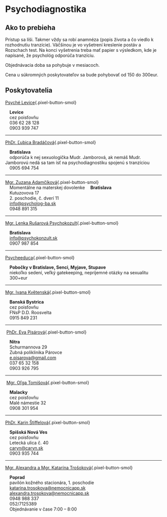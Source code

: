 # Psychodiagnostika

## Ako to prebieha
Prístup sa líši. Takmer vždy sa robí anamnéza (popis života a čo viedlo k rozhodnutiu tranzície). Väčšinou je vo vyšetrení kreslenie postáv a Rozschach test. Na konci vyšetrenia treba mať papier s výsledkom, kde je napísané, že psychológ odporúča tranzíciu.
 
Objednávacia doba sa pohybuje v mesiacoch.

Cena u súkromných poskytovateľov sa bude pohybovať od 150 do 300eur.  

## Poskytovatelia

[Psyché Levice](https://www.psychelevice.sk/){.pixel-button-smol}  

&emsp;**Levice**  
&emsp;cez poisťovňu  
&emsp;036 62 28 128  
&emsp;0903 939 747  

* * *

[PhDr. Ľubica Bradáčová](https://www.unb.sk/psychologicka-ambulancia-denny-stacionar-podunajske-biskupice/){.pixel-button-smol}  

&emsp;**Bratislava**  
&emsp;odporúča k nej sexuologička Mudr. Jamborová, ak nemáš Mudr. Jamborovú nedá sa tam ísť na psychodiagnostiku spojenú s tranzíciou  
&emsp;0905 694 754  

* * *

[Mgr. Zuzana Adamčíková](https://psycholog-ba.sk/){.pixel-button-smol}  
&emsp;Momentálne na materskej dovolenke
&emsp;**Bratislava**  
&emsp;Kutuzovova 17  
&emsp;2. poschodie, č. dverí 11  
&emsp;<a>info@psycholog-ba.sk</a>  
&emsp;0948 891 315  

* * *

[Mgr. Lenka Rušarová Psychokozult](https://www.psychokonzult.sk/){.pixel-button-smol}  

&emsp;**Bratislava**  
&emsp;info@psychokonzult.sk  
&emsp;0907 987 854  

* * *

[Psycheeduca](https://www.psycheeduca.sk){.pixel-button-smol}  

&emsp;**Pobočky v Bratislave, Senci, Myjave, Stupave**  
&emsp;niekoľko sedení, veľký gatekeeping, nepríjemné otázky na sexualitu  
&emsp;300+eur  

* * *

[Mgr. Ivana Květenská](https://www.fnspfdr.sk/ikvetenska/){.pixel-button-smol}  

&emsp;**Banská Bystrica**  
&emsp;cez poisťovňu  
&emsp;FNsP D.D. Roosvelta  
&emsp;0915 849 231  

* * *
​
[PhDr. Eva Pisárová](https://www.evapisarova.sk/){.pixel-button-smol}  

&emsp;**Nitra**  
&emsp;Schurmannova 29   
&emsp;Zubná poliklinika Párovce    
&emsp;e.pisarova@gmail.com  
&emsp;037 65 32 158  
&emsp;0903 926 795  

* * *
​
[Mgr. Oľga Tomišová](https://www.zzz.sk/zariadenie/3034-psychologicka-ambulancia-mgr-olga-tomisova){.pixel-button-smol}  

&emsp;**Malacky**  
&emsp;cez poisťovňu  
&emsp;Malé námestie 32  
&emsp;0908 301 954  

* * *

[PhDr. Karin Štiffelová](https://www.caryn.sk/){.pixel-button-smol}  

&emsp;**Spišská Nová Ves**  
&emsp;cez poisťovňu  
&emsp;Letecká ulica č. 40  
&emsp;caryn@caryn.sk  
&emsp;0903 935 744  

* * *

[Mgr. Alexandra a Mgr. Katarína Trošoková](https://www.nemocnicapp.sk/ambulancie-oddelenia/ambulancie/ambulancia-klinickej-psychologie){.pixel-button-smol}  

&emsp;**Poprad**  
&emsp;pavilón kožného stacionára, 1. poschodie  
&emsp;katarina.trosokova@nemocnicapp.sk  
&emsp;alexandra.trosokova@nemocnicapp.sk  
&emsp;0948 988 337  
&emsp;052/7125389  
&emsp;Objednávanie v čase 7:00 – 8:00  
